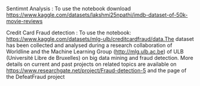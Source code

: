 Sentimnt Analysis : To use the notebook download https://www.kaggle.com/datasets/lakshmi25npathi/imdb-dataset-of-50k-movie-reviews

Credit Card Fraud detection : To use the notebook: https://www.kaggle.com/datasets/mlg-ulb/creditcardfraud/data.The dataset has been collected and analysed during a research collaboration of Worldline and the Machine Learning Group (http://mlg.ulb.ac.be) of ULB (Université Libre de Bruxelles) on big data mining and fraud detection.
More details on current and past projects on related topics are available on https://www.researchgate.net/project/Fraud-detection-5 and the page of the DefeatFraud project
